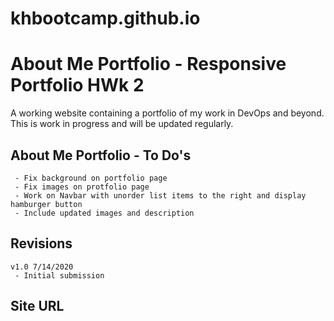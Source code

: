 # khbootcamp.github.io

# About Me Portfolio - Responsive Portfolio HWk 2
A working website containing a portfolio of my work in DevOps and beyond.  This is work in progress and will be updated regularly.  

## About Me Portfolio - To Do's
~~~
 - Fix background on portfolio page
 - Fix images on protfolio page
 - Work on Navbar with unorder list items to the right and display hamburger button
 - Include updated images and description
~~~

## Revisions
~~~
v1.0 7/14/2020
 - Initial submission
~~~

## Site URL
~~~
~~~
